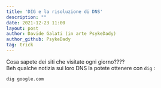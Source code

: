 ```yaml
---
title: 'DIG e la risoluzione di DNS'
description: ""
date: 2021-12-23 11:00
layout: post
author: Davide Galati (in arte PsykeDady)
author_github: PsykeDady
tag: trick
---
```


Cosa sapete dei siti che visitate ogni giorno????  
Beh qualche notizia sui loro DNS la potete ottenere con `dig` :  

```bash
dig google.com
```
